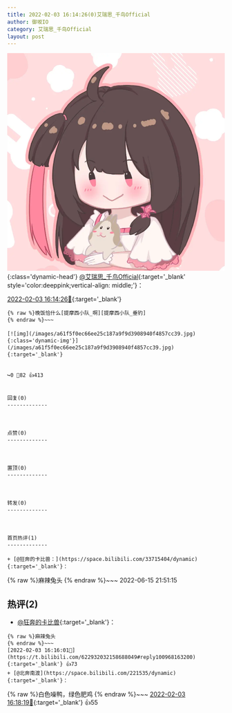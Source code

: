 ```yaml
---
title: 2022-02-03 16:14:26(0)艾瑞思_千鸟Official
author: 御坂IO
category: 艾瑞思_千鸟Official
layout: post
---
```


![img](/images/7e08840c56f251de28bdf766b647bd5fe9a5d50a.jpg){:class='dynamic-head'}
[@艾瑞思_千鸟Official](https://space.bilibili.com/1090010845/dynamic){:target='_blank' style='color:deeppink;vertical-align: middle;'}：

[2022-02-03 16:14:26🔗](https://t.bilibili.com/622932032158688049){:target='_blank'}

~~~
{% raw %}晚饭恰什么[提摩西小队_啊][提摩西小队_垂钓]
{% endraw %}~~~

[![img](/images/a61f5f0ec66ee25c187a9f9d3908940f4857cc39.jpg){:class='dynamic-img'}](/images/a61f5f0ec66ee25c187a9f9d3908940f4857cc39.jpg){:target='_blank'}


↪️0 💬82 👍413


回复(0)
-------------



点赞(0)
-------------



置顶(0)
-------------



转发(0)
-------------



首页热评(1)
-------------

+ [@狂奔的卡比兽：](https://space.bilibili.com/33715404/dynamic){:target='_blank'}：
~~~
{% raw %}麻辣兔头
{% endraw %}~~~
2022-06-15 21:51:15


热评(2)
-------------

+ [@狂奔的卡比兽](https://space.bilibili.com/33715404/dynamic){:target='_blank'}：
~~~
{% raw %}麻辣兔头
{% endraw %}~~~
[2022-02-03 16:16:01🔗](https://t.bilibili.com/622932032158688049#reply100968163200){:target='_blank'} 👍73
+ [@北奔南渡](https://space.bilibili.com/221535/dynamic){:target='_blank'}：
~~~
{% raw %}白色噪鸭，绿色肥鸡
{% endraw %}~~~
[2022-02-03 16:18:19🔗](https://t.bilibili.com/622932032158688049#reply100968378736){:target='_blank'} 👍55


